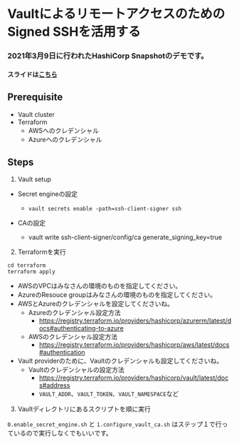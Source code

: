 # VaultによるリモートアクセスのためのSigned SSHを活用する


### 2021年3月9日に行われたHashiCorp Snapshotのデモです。 

#### スライドは[こちら](https://docs.google.com/presentation/d/1Lfovi1_jDxWD71_BLK9FZT4KhCyM-hPVSU5M-xHW28I/edit?usp=sharing)

## Prerequisite

- Vault cluster
- Terraform
  - AWSへのクレデンシャル
  - Azureへのクレデンシャル

## Steps

1. Vault setup

* Secret engineの設定
  * `vault secrets enable -path=ssh-client-signer ssh `

* CAの設定
  * vault write ssh-client-signer/config/ca generate_signing_key=true 


2. Terraformを実行

```shell
cd terraform
terraform apply
```

* AWSのVPCはみなさんの環境のものを指定してください。
* AzureのResouce groupはみなさんの環境のものを指定してください。
* AWSとAzureのクレデンシャルを設定してくださいね。
  * Azureのクレデンシャル設定方法
    * https://registry.terraform.io/providers/hashicorp/azurerm/latest/docs#authenticating-to-azure
  * AWSのクレデンシャル設定方法
    * https://registry.terraform.io/providers/hashicorp/aws/latest/docs#authentication
* Vault providerのために、Vaultのクレデンシャルも設定してくださいね。
    * Vaultのクレデンシャルの設定方法
      * https://registry.terraform.io/providers/hashicorp/vault/latest/docs#address
      * `VAULT_ADDR`、`VAULT_TOKEN`、`VAULT_NAMESPACE`など

3. Vaultディレクトリにあるスクリプトを順に実行

`0.enable_secret_engine.sh` と `1.configure_vault_ca.sh` はステップ１で行っているので実行しなくでもいいです。






